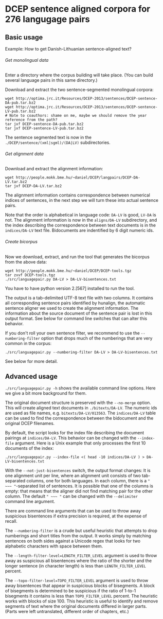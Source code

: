 # DCEP sentence aligned corpora for 276 langugage pairs

## Basic usage

Example: How to get Danish-Lithuanian sentence-aligned text?

###### Get monolingual data

Enter a directory where the corpus building will take place.
(You can build several language pairs in this same directory.)

Download and extract the two sentence-segmented monolingual corpora:

```
wget http://optima.jrc.it/Resources/DCEP-2013/sentences/DCEP-sentence-DA-pub.tar.bz2
wget http://optima.jrc.it/Resources/DCEP-2013/sentences/DCEP-sentence-LV-pub.tar.bz2
# Note to coauthors: shame on me, maybe we should remove the year reference from the path?
tar jxf DCEP-sentence-DA-pub.tar.bz2
tar jxf DCEP-sentence-LV-pub.tar.bz2
```

The sentence segmented text is now in the `./DCEP/sentence/(xml|sgml)/(DA|LV)` subdirectories.

###### Get alignment data

Download and extract the alignment information:

```
wget http://people.mokk.bme.hu/~daniel/DCEP/langpairs/DCEP-DA-LV.tar.bz2
tar jxf DCEP-DA-LV.tar.bz2
```

The alignment information contains correspondence between numerical indices
of sentences, in the next step we will turn these into actual sentence pairs.

Note that the order is alphabetical in language code: `DA-LV` is good, `LV-DA` is not.
The alignment information is now in the `aligns/DA-LV` subdirectory,
and the index describing the correspondence between text documents is in the `indices/DA-LV` text file.
Bidocuments are indentified by 6 digit numeric ids.

###### Create bicorpus

Now we download, extract, and run the tool that generates the bicorpus from the above data:

```
wget http://people.mokk.bme.hu/~daniel/DCEP/DCEP-tools.tgz
tar zxvf DCEP-tools.tgz
./src/languagepair.py DA-LV > DA-LV-bisentences.txt
```

You have to have python version 2.[567] installed to run the tool.

The output is a tab-delimited UTF-8 text file with two columns.
It contains all corresponding sentence pairs identified by hunalign, the
automatic sentence aligner we used to create the alignment information.
The information about the source document of the sentence pair is lost
in this output format. See below for command line switches that can alter this
behavior.

If you don't roll your own sentence filter, we recommend to use the `--numbering-filter`
option that drops much of the numberings that are very common in the corpus:

```
./src/languagepair.py --numbering-filter DA-LV > DA-LV-bisentences.txt
```

See below for more detail.


## Advanced usage

`./src/languagepair.py -h` shows the available command line options.
Here we give a bit more background for them.

The original document structure is preserved with the `--no-merge` option.
This will create aligned text documents in `./bitexts/DA-LV`.
The numeric ids are used as file names, e.g. `bitexts/DA-LV/013563`.
The `indices/DA-LV` table can be used to find the correspondence between the bidocument and the
original DCEP filenames.

By default, the script looks for the index file describing the document pairings
at `indices/DA-LV`. This behavior can be changed with the `--index-file` argument.
Here is a Unix example that only processes the first 10 documents of the index:

```./src/languagepair.py --index-file <( head -10 indices/DA-LV ) > DA-LV-bisentences.txt```

With the `--not-just-bisentences` switch, the output format changes:
It is one alignment unit per line, where an alignment unit consists of
two tab-separated columns, one for both languages. In each column,
there is a `" ~~~ "`-separated list of sentences. It is possible that one
of the columns is empty: that means that the aligner did not find matching
pair for the other column. The default `" ~~~ "` can be changed with the
`--delimiter` command line argument.

There are command line arguments that can be used to throw away suspicious
bisentences if extra precision is required, at the expense of recall.

The `--numbering-filter` is a crude but useful heuristic that attempts to drop numberings
and short titles from the output. It works simply by matching sentences on both sides
against a Unicode regex that looks for two alphabetic characters with space between them.

The `--length-filter-level=LENGTH_FILTER_LEVEL` argument is used to throw away as suspicious
all bisentences where the ratio of the shorter and the longer sentence (in character length)
is less than `LENGTH_FILTER_LEVEL` percent.

The `--topo-filter-level=TOPO_FILTER_LEVEL` argument is used to throw away
bisentences that appear in suspicious blocks of bisegments. A block of
bisegments is determined to be suspicious if the ratio of 1-to-1 bisegments it contains
is less than `TOPO_FILTER_LEVEL` percent. The heuristic works with blocks of size 100.
This heuristic is useful to identify and remove segments of text where the original
documents differed in larger parts. (Parts were left untranslated, different order of chapters, etc.)

